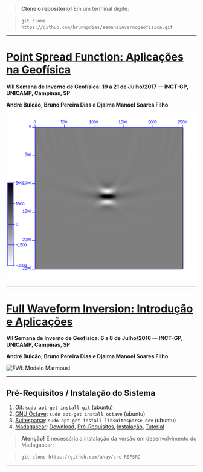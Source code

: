 
> **Clone o repositório!**  Em um terminal digite:

>  `git clone https://github.com/brunopdias/semanainvernogeofisica.git`

---------------------------------

[Point Spread Function: Aplicações na Geofísica](README_PSF.md)
================================================
**VIII Semana de Inverno de Geofísica: 19 a 21 de Julho/2017 — INCT-GP, UNICAMP, Campinas, SP**

**André Bulcão, Bruno Pereira Dias e Djalma Manoel Soares Filho**

![Point Spread Function](figures/psf.png)

---------------------------------

[Full Waveform Inversion: Introdução e Aplicações](README_FWI.md)
================================================
**VII Semana de Inverno de Geofísica: 6 a 8 de Julho/2016 — INCT-GP, UNICAMP, Campinas, SP**

**André Bulcão, Bruno Pereira Dias e Djalma Manoel Soares Filho**

![FWI: Modelo Marmousi](figures/marm_ani.gif)

---------------------------------

Pré-Requisitos / Instalação do Sistema
--------------------------------------

1. [Git](https://git-scm.com/):
`sudo apt-get install git` (ubuntu)
2. [GNU Octave](https://www.gnu.org/software/octave/): `sudo apt-get install octave` (ubuntu)
3. [Suitesparse](http://faculty.cse.tamu.edu/davis/suitesparse.html): `sudo apt-get install libsuitesparse-dev` (ubuntu)
4. [Madagascar](http://www.ahay.org/):
 [Download](http://www.ahay.org/wiki/Download), [Pré-Requisitos](http://www.ahay.org/wiki/Advanced_Installation#Platform-specific_installation_advice), [Instalação](http://www.ahay.org/wiki/Installation), [Tutorial](http://www.ahay.org/wiki/Tutorial)

> **Atenção!** É necessária a instalação da versão em desenvolvimento do Madagascar:

> `git clone https://github.com/ahay/src RSFSRC`

---------------------------------
